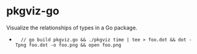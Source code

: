 # pkgviz-go

Visualize the relationships of types in a Go package.

-       // go build pkgviz.go && ./pkgviz time | tee > foo.dot && dot -Tpng foo.dot -o foo.png && open foo.png
